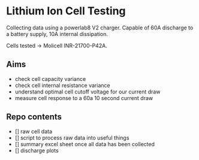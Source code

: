 # Lithium Ion Cell Testing

Collecting data using a powerlab8 V2 charger. Capable of 60A discharge to a battery supply, 10A internal dissipation.

Cells tested -> Molicell INR-21700-P42A.

## Aims
- check cell capacity variance
- check cell internal resistance variance
- understand optimal cell cutoff voltage for our current draw
- measure cell response to a 60a 10 second current draw

## Repo contents
- [] raw cell data
- [] script to process raw data into useful things
- [] summary excel sheet once all data has been collected
- [] discharge plots 
